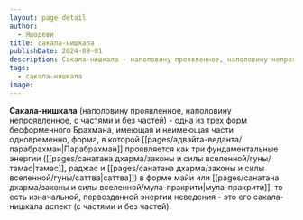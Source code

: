 ```yaml
---
layout: page-detail
author:
  - Яшодеви
title: сакала-нишкала
publishDate: 2024-09-01
description: Сакала-нишкала - наполовину проявленное, наполовину непроявленное, с частями и без частей.
tags:
  - сакала-нишкала
image:
---
```

**Сакала-нишкала** (наполовину проявленное, наполовину непроявленное, с частями и без частей) - одна из трех форм бесформенного Брахмана, имеющая и неимеющая части одновременно, форма, в которой [[pages/адвайта-веданта/парабрахман|Парабрахман]] проявляется как три фундаментальные энергии ([[pages/санатана дхарма/законы и силы вселенной/гуны/тамас|тамас]], раджас и [[pages/санатана дхарма/законы и силы вселенной/гуны/саттва|саттва]]) в форме майи или [[pages/санатана дхарма/законы и силы вселенной/мула-пракрити|мула-пракрити]], то есть изначальной, первозданной энергии неведения - это его сакала-нишкала аспект (с частями и без частей).

